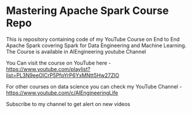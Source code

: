 # Mastering Apache Spark Course Repo
This is repository containing code of my YouTube Course on End to End Apache Spark covering Spark for Data Engineering and Machine Learning. The Course is available in AIEngineering youtube Channel

You Can visit the course on YouTube here - https://www.youtube.com/playlist?list=PL3N9eeOlCrP5PfpYrP6YxMNtt5Hw27ZlO

For other courses on data science you can check my YouTube Channel - https://www.youtube.com/c/AIEngineeringLife

Subscribe to my channel to get alert on new videos


